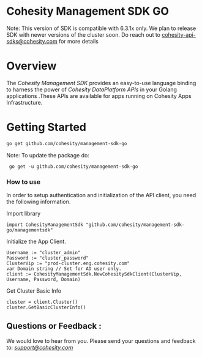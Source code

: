 Cohesity Management SDK GO
=================

Note: This version of SDK is compatible with 6.3.1x only. We plan to release SDK with newer versions of the cluster soon. 
Do reach out to cohesity-api-sdks@cohesity.com for more details

# Overview

The *Cohesity Management SDK*  provides an easy-to-use language binding to 
harness the power of *Cohesity DataPlatform APIs* in your Golang applications
.These
 APIs are available for apps running on Cohesity Apps Infrastructure.


# Getting Started

```bash
go get github.com/cohesity/management-sdk-go
```
Note: To update the package do:

```
 go get -u github.com/cohesity/management-sdk-go
```

### How to use
In order to setup authentication and initialization of the API client, you need the following information.

Import library
```
import CohesityManagementSdk "github.com/cohesity/management-sdk-go/managementsdk"
```

Initialize the App Client.
```
Username := "cluster_admin"
Password := "cluster_password"
ClusterVip := "prod-cluster.eng.cohesity.com"
var Domain string // Set for AD user only.
client := CohesityManagementSdk.NewCohesitySdkClient(ClusterVip, Username, Password, Domain)
```

Get Cluster Basic Info
```
cluster = client.Cluster()
cluster.GetBasicClusterInfo()
```

## Questions or Feedback :

We would love to hear from you. Please send your questions and feedback to: *support@cohesity.com*
